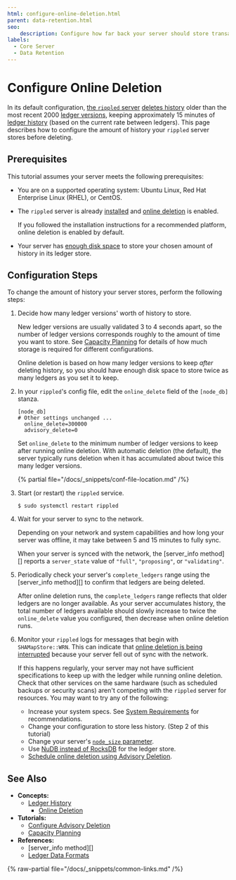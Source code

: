 ```yaml
---
html: configure-online-deletion.html
parent: data-retention.html
seo:
    description: Configure how far back your server should store transaction history.
labels:
  - Core Server
  - Data Retention
---
```

# Configure Online Deletion

In its default configuration, [the `rippled` server](../../../concepts/networks-and-servers/index.md) [deletes history](online-deletion.md) older than the most recent 2000 [ledger versions](../../../concepts/ledgers/index.md), keeping approximately 15 minutes of [ledger history](../../../concepts/networks-and-servers/ledger-history.md) (based on the current rate between ledgers). This page describes how to configure the amount of history your `rippled` server stores before deleting.

## Prerequisites

This tutorial assumes your server meets the following prerequisites:

- You are on a supported operating system: Ubuntu Linux, Red Hat Enterprise Linux (RHEL), or CentOS.

- The `rippled` server is already [installed](../../installation/index.md) and [online deletion](online-deletion.md) is enabled.

    If you followed the installation instructions for a recommended platform, online deletion is enabled by default.

- Your server has [enough disk space](../../installation/capacity-planning.md#disk-space) to store your chosen amount of history in its ledger store.


## Configuration Steps

To change the amount of history your server stores, perform the following steps:

1. Decide how many ledger versions' worth of history to store.

    New ledger versions are usually validated 3 to 4 seconds apart, so the number of ledger versions corresponds roughly to the amount of time you want to store. See [Capacity Planning](../../installation/capacity-planning.md) for details of how much storage is required for different configurations.

    Online deletion is based on how many ledger versions to keep _after_ deleting history, so you should have enough disk space to store twice as many ledgers as you set it to keep.

0. In your `rippled`'s config file, edit the `online_delete` field of the `[node_db]` stanza.

    ```
    [node_db]
    # Other settings unchanged ...
      online_delete=300000
      advisory_delete=0
    ```

    Set `online_delete` to the minimum number of ledger versions to keep after running online deletion. With automatic deletion (the default), the server typically runs deletion when it has accumulated about twice this many ledger versions.

    {% partial file="/docs/_snippets/conf-file-location.md" /%}

0. Start (or restart) the `rippled` service.

    ```
    $ sudo systemctl restart rippled
    ```

0. Wait for your server to sync to the network.

    Depending on your network and system capabilities and how long your server was offline, it may take between 5 and 15 minutes to fully sync.

    When your server is synced with the network, the [server_info method][] reports a `server_state` value of `"full"`, `"proposing"`, or `"validating"`.

0. Periodically check your server's `complete_ledgers` range using the [server_info method][] to confirm that ledgers are being deleted.

    After online deletion runs, the `complete_ledgers` range reflects that older ledgers are no longer available. As your server accumulates history, the total number of ledgers available should slowly increase to twice the `online_delete` value you configured, then decrease when online deletion runs.

0. Monitor your `rippled` logs for messages that begin with `SHAMapStore::WRN`. This can indicate that [online deletion is being interrupted](online-deletion.md#interrupting-online-deletion) because your server fell out of sync with the network.

    If this happens regularly, your server may not have sufficient specifications to keep up with the ledger while running online deletion. Check that other services on the same hardware (such as scheduled backups or security scans) aren't competing with the `rippled` server for resources. You may want to try any of the following:

    - Increase your system specs. See [System Requirements](../../installation/system-requirements.md) for recommendations.
    - Change your configuration to store less history. (Step 2 of this tutorial)
    - Change your server's [`node_size` parameter](../../installation/capacity-planning.md).
    - Use [NuDB instead of RocksDB](../../installation/capacity-planning.md) for the ledger store.
    - [Schedule online deletion using Advisory Deletion](configure-advisory-deletion.md).


## See Also

- **Concepts:**
    - [Ledger History](../../../concepts/networks-and-servers/ledger-history.md)
        - [Online Deletion](online-deletion.md)
- **Tutorials:**
    - [Configure Advisory Deletion](configure-advisory-deletion.md)
    - [Capacity Planning](../../installation/capacity-planning.md)
- **References:**
    - [server_info method][]
    - [Ledger Data Formats](../../../references/protocol/ledger-data/index.md)

{% raw-partial file="/docs/_snippets/common-links.md" /%}
